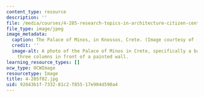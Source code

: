 ```yaml
---
content_type: resource
description: ''
file: /media/courses/4-285-research-topics-in-architecture-citizen-centered-design-of-open-governance-systems-fall-2002/92643b1f733281c2f85517e904d590a4_4-285f02.jpg
file_type: image/jpeg
image_metadata:
  caption: The Palace of Minos, in Knossos, Crete. (Image courtesy of [AICT](http://arthist.cla.umn.edu/aict/).)
  credit: ''
  image-alt: A photo of the Palace of Minos in Crete, specifically a balcony with
    three columns in front of a painted wall.
learning_resource_types: []
ocw_type: OCWImage
resourcetype: Image
title: 4-285f02.jpg
uid: 92643b1f-7332-81c2-f855-17e904d590a4
---
```

